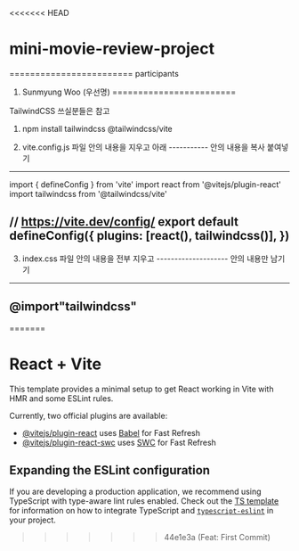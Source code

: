 <<<<<<< HEAD
# mini-movie-review-project

========================
participants 
1. Sunmyung Woo (우선명)
========================

TailwindCSS 쓰실분들은 참고
1. npm install tailwindcss @tailwindcss/vite

2. vite.config.js 파일 안의 내용을 지우고 아래 ----------- 안의 내용을 복사 붙여넣기

------------------------------------------------------
import { defineConfig } from 'vite'
import react from '@vitejs/plugin-react'
import tailwindcss from '@tailwindcss/vite'

// https://vite.dev/config/
export default defineConfig({
  plugins: [react(), tailwindcss()],
})
------------------------------------------------------

3. index.css 파일 안의 내용을 전부 지우고  -------------------- 안의 내용만 남기기
------------------------------------
@import"tailwindcss"
------------------------------------
=======
# React + Vite

This template provides a minimal setup to get React working in Vite with HMR and some ESLint rules.

Currently, two official plugins are available:

- [@vitejs/plugin-react](https://github.com/vitejs/vite-plugin-react/blob/main/packages/plugin-react) uses [Babel](https://babeljs.io/) for Fast Refresh
- [@vitejs/plugin-react-swc](https://github.com/vitejs/vite-plugin-react/blob/main/packages/plugin-react-swc) uses [SWC](https://swc.rs/) for Fast Refresh

## Expanding the ESLint configuration

If you are developing a production application, we recommend using TypeScript with type-aware lint rules enabled. Check out the [TS template](https://github.com/vitejs/vite/tree/main/packages/create-vite/template-react-ts) for information on how to integrate TypeScript and [`typescript-eslint`](https://typescript-eslint.io) in your project.
>>>>>>> 44e1e3a (Feat: First  Commit)

